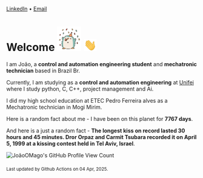 [LinkedIn](https://www.linkedin.com/in/joão-pedro-gozzoli-b95641301/) &bull;
[Email](joaopedrogozzoli@gmail.com)

# Welcome <img src="happy.gif" height="64px" /> <img src="wave.gif" height="32px" />

I am João, a  **control and automation engineering student** and **mechatronic technician** based in Brazil Br.

Currently, I am studying as a **control and automation engineering** at [Unifei](https://unifei.edu.br) where I study python, C, C++, project management and Ai.

I did my high school education at ETEC Pedro Ferreira alves as a Mechatronic technician in Mogi Mirim.

Here is a random fact about me - I have been on this planet for **7767 days**.

And here is a just a random fact -  **The longest kiss on record lasted 30 hours and 45 minutes. Dror Orpaz and Carmit Tsubara recorded it on April 5, 1999 at a kissing contest held in Tel Aviv, Israel**.

![JoãoOMago's GitHub Profile View Count](https://komarev.com/ghpvc/?username=JoaoOMago)

<sub>Last updated by Github Actions on 04 Apr, 2025.</sub>
